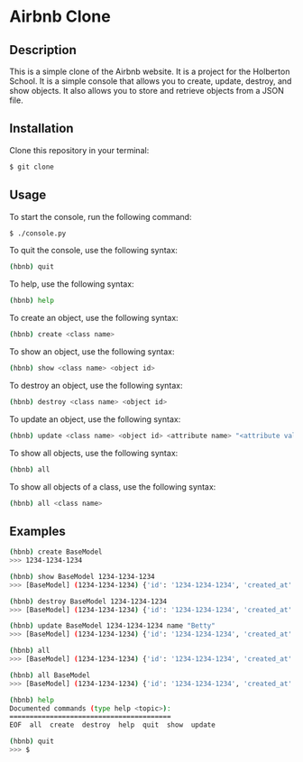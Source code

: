 # Airbnb Clone
## Description
This is a simple clone of the Airbnb website. It is a project for the Holberton School. It is a simple console that allows you to create, update, destroy, and show objects. It also allows you to store and retrieve objects from a JSON file.

## Installation
Clone this repository in your terminal:
```bash
$ git clone
```
## Usage
To start the console, run the following command:
```bash
$ ./console.py
```

To quit the console, use the following syntax:
```bash
(hbnb) quit
```
To help, use the following syntax:
```bash
(hbnb) help
```
To create an object, use the following syntax:
```bash
(hbnb) create <class name>
```
To show an object, use the following syntax:
```bash
(hbnb) show <class name> <object id>
```
To destroy an object, use the following syntax:
```bash
(hbnb) destroy <class name> <object id>
```
To update an object, use the following syntax:
```bash
(hbnb) update <class name> <object id> <attribute name> "<attribute value>"
```
To show all objects, use the following syntax:
```bash
(hbnb) all
```
To show all objects of a class, use the following syntax:
```bash
(hbnb) all <class name>
```

## Examples
```bash
(hbnb) create BaseModel
>>> 1234-1234-1234

(hbnb) show BaseModel 1234-1234-1234
>>> [BaseModel] (1234-1234-1234) {'id': '1234-1234-1234', 'created_at': datetime.datetime(2020, 2, 19, 23, 55, 38, 544000), 'updated_at': datetime.datetime(2020, 2, 19, 23, 55, 38, 544000)}

(hbnb) destroy BaseModel 1234-1234-1234
>>> [BaseModel] (1234-1234-1234) {'id': '1234-1234-1234', 'created_at': datetime.datetime(2020, 2, 19, 23, 55, 38, 544000), 'updated_at': datetime.datetime(2020, 2, 19, 23, 55, 38, 544000)}

(hbnb) update BaseModel 1234-1234-1234 name "Betty"
>>> [BaseModel] (1234-1234-1234) {'id': '1234-1234-1234', 'created_at': datetime.datetime(2020, 2, 19, 23, 55, 38, 544000), 'updated_at': datetime.datetime(2020, 2, 19, 23, 55, 38, 544000), 'name': 'Betty'}

(hbnb) all
>>> [BaseModel] (1234-1234-1234) {'id': '1234-1234-1234', 'created_at': datetime.datetime(2020, 2, 19, 23, 55, 38, 544000), 'updated_at': datetime.datetime(2020, 2, 19, 23, 55, 38, 544000), 'name': 'Betty'}

(hbnb) all BaseModel
>>> [BaseModel] (1234-1234-1234) {'id': '1234-1234-1234', 'created_at': datetime.datetime(2020, 2, 19, 23, 55, 38, 544000), 'updated_at': datetime.datetime(2020, 2, 19, 23, 55, 38, 544000), 'name': 'Betty'}

(hbnb) help
Documented commands (type help <topic>):
========================================
EOF  all  create  destroy  help  quit  show  update

(hbnb) quit
>>> $

```
